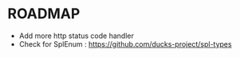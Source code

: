# ROADMAP

* Add more http status code handler
* Check for SplEnum : https://github.com/ducks-project/spl-types
